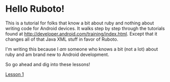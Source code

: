 # Hello Ruboto!

This is a tutorial for folks that know a bit about ruby and nothing about writing code for Android devices.
It walks step by step through the tutorials found at http://developer.android.com/training/index.html. Except
that it changes all of that Java XML stuff in favor of Ruboto.

I'm writing this because I *am* someone who knows a bit (not a lot) about ruby and am brand new to Android 
development. 

So go ahead and dig into these lessons!


[Lesson 1](https://github.com/KCErb/hello-ruboto/blob/master/lessons/Lesson1/Lesson1-intro.md)
